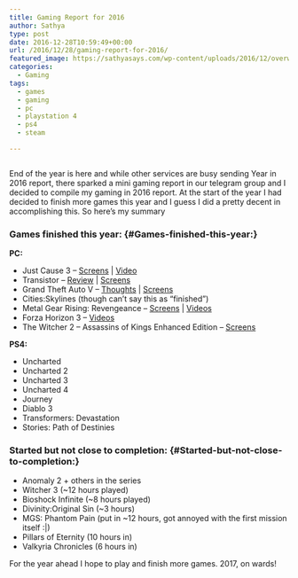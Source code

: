 ```yaml
---
title: Gaming Report for 2016
author: Sathya
type: post
date: 2016-12-28T10:59:49+00:00
url: /2016/12/28/gaming-report-for-2016/
featured_image: https://sathyasays.com/wp-content/uploads/2016/12/overwatch-FH3.jpg
categories:
  - Gaming
tags:
  - games
  - gaming
  - pc
  - playstation 4
  - ps4
  - steam

---
```

[<img class="aligncenter size-full wp-image-1494" src="https://sathyasays.com/wp-content/uploads/2016/12/overwatch-FH3.jpg" alt=""   />][1]

End of the year is here and while other services are busy sending Year in 2016 report, there sparked a mini gaming report in our telegram group and I decided to compile my gaming in 2016 report. At the start of the year I had decided to finish more games this year and I guess I did a pretty decent in accomplishing this. So here&#8217;s my summary

### Games finished this year: {#Games-finished-this-year:}

**PC:**

  * Just Cause 3 &#8211; <a href="https://steamcommunity.com/id/sathyabhat/screenshots/?appid=225540&sort=newestfirst&browsefilter=myfiles&view=imagewall" target="_blank">Screens</a> | <a href="https://www.youtube.com/playlist?list=PLxKOjmEYzYcT5eyd5_NSXV8TBkuKVy8JP" target="_blank">Video</a>
  * Transistor &#8211; <a href="https://sathyasays.com/2016/07/12/review-of-supergiant-games-transistor/" target="_blank">Review</a> | <a href="https://steamcommunity.com/id/sathyabhat/screenshots/?appid=237930&sort=newestfirst&browsefilter=myfiles&view=imagewall" target="_blank">Screens</a>
  * Grand Theft Auto V &#8211; <a href="https://sathyasays.com/2016/02/04/some-thoughts-on-grand-theft-auto/" target="_blank">Thoughts</a> | <a href="https://steamcommunity.com/id/sathyabhat/screenshots/?appid=sc_17540&sort=newestfirst&browsefilter=myfiles&view=imagewall" target="_blank">Screens</a>
  * Cities:Skylines (though can&#8217;t say this as &#8220;finished&#8221;)
  * Metal Gear Rising: Revengeance &#8211; <a href="https://steamcommunity.com/id/sathyabhat/screenshots/?appid=235460&sort=newestfirst&browsefilter=myfiles&view=imagewall" target="_blank">Screens</a> | <a href="https://www.youtube.com/playlist?list=PLxKOjmEYzYcQlo6hV52gsOeZ4Bs9MPIxJ" target="_blank">Videos</a>
  * Forza Horizon 3 &#8211; <a href="https://www.youtube.com/playlist?list=PLxKOjmEYzYcSvfDIaraL_7BgWU1ZMUNnq" target="_blank">Videos</a>
  * <div class="screenshotApp">
      <div class="screenshotAppBlock shortcut">
        <div class="screenshotAppName">
          The Witcher 2 &#8211; Assassins of Kings Enhanced Edition &#8211; <a href="https://steamcommunity.com/id/sathyabhat/screenshots/?appid=sc_112862&sort=newestfirst&browsefilter=myfiles&view=imagewall" target="_blank">Screens</a>
        </div>
      </div>
    </div>

**PS4:**

  * Uncharted
  * Uncharted 2
  * Uncharted 3
  * Uncharted 4
  * Journey
  * Diablo 3
  * Transformers: Devastation
  * Stories: Path of Destinies

### Started but not close to completion: {#Started-but-not-close-to-completion:}

  * Anomaly 2 + others in the series
  * Witcher 3 (~12 hours played)
  * Bioshock Infinite (~8 hours played)
  * Divinity:Original Sin (~3 hours)
  * MGS: Phantom Pain (put in ~12 hours, got annoyed with the first mission itself :|)
  * Pillars of Eternity (10 hours in)
  * Valkyria Chronicles (6 hours in)

For the year ahead I hope to play and finish more games. 2017, on wards!

 [1]: https://sathyasays.com/wp-content/uploads/2016/12/overwatch-FH3.jpg
